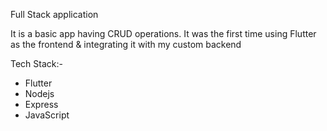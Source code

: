 Full Stack application

It is a basic app having CRUD operations. It was the first time using Flutter as the frontend & integrating it with my custom backend 

Tech Stack:-
- Flutter
- Nodejs
- Express
- JavaScript

  
